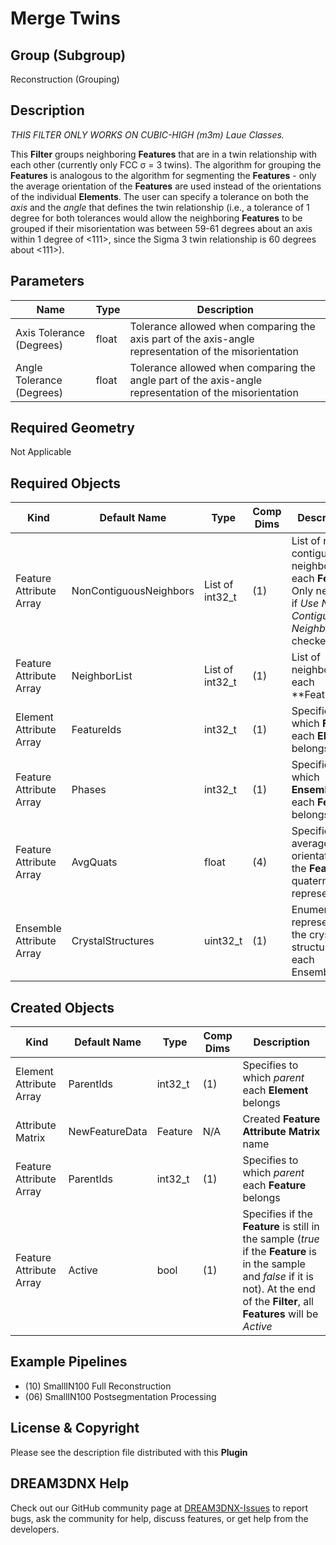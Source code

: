 # Merge Twins

## Group (Subgroup)

Reconstruction (Grouping)

## Description

*THIS FILTER ONLY WORKS ON CUBIC-HIGH (m3m) Laue Classes.*

This **Filter** groups neighboring **Features** that are in a twin relationship with each other (currently only FCC &sigma; = 3 twins).  The algorithm for grouping the **Features** is analogous to the algorithm for segmenting the **Features** - only the average orientation of the **Features** are used instead of the orientations of the individual **Elements**.  The user can specify a tolerance on both the *axis* and the *angle* that defines the twin relationship (i.e., a tolerance of 1 degree for both tolerances would allow the neighboring **Features** to be grouped if their misorientation was between 59-61 degrees about an axis within 1 degree of <111>, since the Sigma 3 twin relationship is 60 degrees about <111>).

## Parameters

| Name | Type | Description |
|------------|------| --------------------------------- |
| Axis Tolerance (Degrees) | float | Tolerance allowed when comparing the axis part of the axis-angle representation of the misorientation |
| Angle Tolerance (Degrees) | float | Tolerance allowed when comparing the angle part of the axis-angle representation of the misorientation |

## Required Geometry

Not Applicable

## Required Objects

| Kind                      | Default Name | Type     | Comp Dims | Description                                 |
|---------------------------|--------------|----------|--------|---------------------------------------------|
| Feature Attribute Array | NonContiguousNeighbors | List of int32_t | (1) | List of non-contiguous neighbors for each **Feature**. Only needed if *Use Non-Contiguous Neighbors* is checked |
| Feature Attribute Array | NeighborList | List of int32_t | (1) | List of neighbors for each **Feature |
| Element Attribute Array | FeatureIds | int32_t | (1) | Specifies to which **Feature** each **Element** belongs |
| Feature Attribute Array | Phases | int32_t | (1) | Specifies to which **Ensemble** each **Feature** belongs |
| Feature Attribute Array | AvgQuats | float| (4) | Specifies the average orientation of the **Feature** in quaternion representation |
| Ensemble Attribute Array | CrystalStructures | uint32_t | (1) | Enumeration representing the crystal structure for each Ensemble |

## Created Objects

| Kind                      | Default Name | Type     | Comp Dims | Description                                 |
|---------------------------|--------------|----------|--------|---------------------------------------------|
| Element Attribute Array | ParentIds | int32_t | (1) | Specifies to which *parent* each **Element** belongs |
|   Attribute Matrix   | NewFeatureData | Feature | N/A | Created **Feature Attribute Matrix** name |
| Feature Attribute Array | ParentIds | int32_t | (1) | Specifies to which *parent* each **Feature** belongs |
| Feature Attribute Array | Active | bool | (1) | Specifies if the **Feature** is still in the sample (*true* if the **Feature** is in the sample and *false* if it is not). At the end of the **Filter**, all **Features** will be *Active* |

## Example Pipelines

+ (10) SmallIN100 Full Reconstruction
+ (06) SmallIN100 Postsegmentation Processing

## License & Copyright

Please see the description file distributed with this **Plugin**

## DREAM3DNX Help

Check out our GitHub community page at [DREAM3DNX-Issues](https://github.com/BlueQuartzSoftware/DREAM3DNX-Issues) to report bugs, ask the community for help, discuss features, or get help from the developers.
